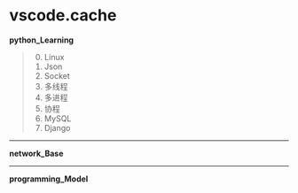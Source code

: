 # vscode.cache
**python_Learning**

> 0. Linux
> 1. Json
> 2. Socket
> 3. 多线程
> 4. 多进程
> 5. 协程
> 6. MySQL
> 7. Django

***
**network_Base**
***
**programming_Model**
